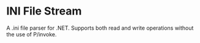 #  INI File Stream
A .ini file parser for .NET. Supports both read and write operations without the use of P/invoke.
